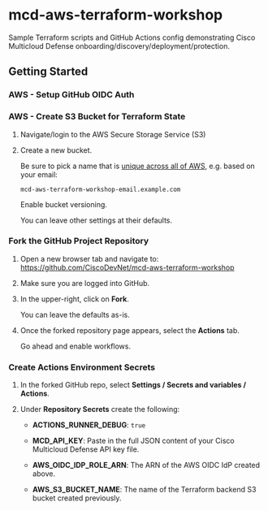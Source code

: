 # mcd-aws-terraform-workshop
Sample Terraform scripts and GitHub Actions config demonstrating Cisco Multicloud Defense onboarding/discovery/deployment/protection.

## Getting Started

### AWS - Setup GitHub OIDC Auth

### AWS - Create S3 Bucket for Terraform State

1. Navigate/login to the AWS Secure Storage Service (S3)

1. Create a new bucket.

   Be sure to pick a name that is [unique across all of AWS](https://docs.aws.amazon.com/AmazonS3/latest/userguide/bucketnamingrules.html), e.g. based on your email: 
   
   ```
   mcd-aws-terraform-workshop-email.example.com
   ```

   Enable bucket versioning.

   You can leave other settings at their defaults.

### Fork the GitHub Project Repository

1. Open a new browser tab and navigate to: https://github.com/CiscoDevNet/mcd-aws-terraform-workshop

1. Make sure you are logged into GitHub.

1. In the upper-right, click on **Fork**.

   You can leave the defaults as-is.

1. Once the forked repository page appears, select the **Actions** tab.

    Go ahead and enable workflows.

### Create Actions Environment Secrets

1. In the forked GitHub repo, select **Settings / Secrets and variables / Actions**.

1. Under **Repository Secrets** create the following:

   * **ACTIONS_RUNNER_DEBUG**: `true`

   * **MCD_API_KEY**: Paste in the full JSON content of your Cisco Multicloud Defense API key file.

   * **AWS_OIDC_IDP_ROLE_ARN**: The ARN of the AWS OIDC IdP created above.

   * **AWS_S3_BUCKET_NAME**: The name of the Terraform backend S3 bucket created previously.


